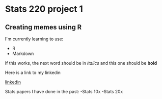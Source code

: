# Stats 220 project 1
## Creating memes using R

I'm currently learning to use:
* R 
* Markdown

If this works, the next word should be in *italics* and this one should be **bold**

Here is a link to my linkedin

[linkedin](https://www.linkedin.com/in/jinlong-shen-846727276/)

Stats papers I have done in the past:
-Stats 10x
-Stats 20x
